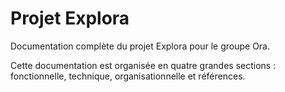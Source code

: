 # Projet Explora

Documentation complète du projet Explora pour le groupe Ora.

Cette documentation est organisée en quatre grandes sections : fonctionnelle, technique, organisationnelle et références.
